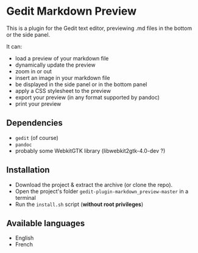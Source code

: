 # Gedit Markdown Preview

This is a plugin for the Gedit text editor, previewing .md files in the bottom or the side panel.

It can:

- load a preview of your markdown file
- dynamically update the preview
- zoom in or out
- insert an image in your markdown file
- be displayed in the side panel or in the bottom panel
- apply a CSS stylesheet to the preview
- export your preview (in any format supported by pandoc)
- print your preview

## Dependencies

- `gedit` (of course)
- `pandoc`
- probably some WebkitGTK library (libwebkit2gtk-4.0-dev ?)

## Installation

- Download the project & extract the archive (or clone the repo).
- Open the project's folder `gedit-plugin-markdown_preview-master` in a terminal
- Run the `install.sh` script (**without root privileges**)

## Available languages

- English
- French


